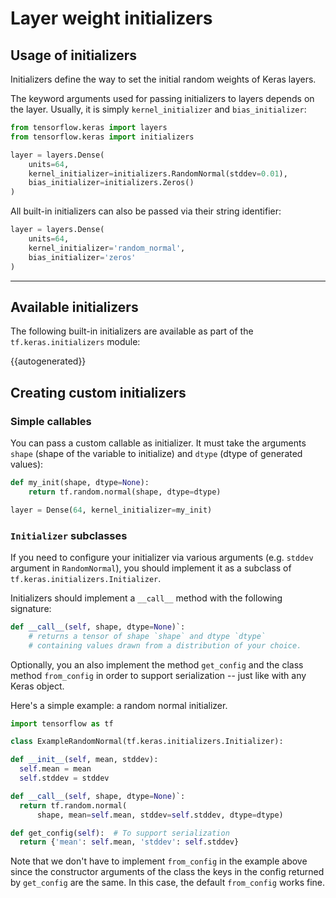# Layer weight initializers

## Usage of initializers

Initializers define the way to set the initial random weights of Keras layers.

The keyword arguments used for passing initializers to layers depends on the layer.
Usually, it is simply `kernel_initializer` and `bias_initializer`:

```python
from tensorflow.keras import layers
from tensorflow.keras import initializers

layer = layers.Dense(
    units=64,
    kernel_initializer=initializers.RandomNormal(stddev=0.01),
    bias_initializer=initializers.Zeros()
)
```

All built-in initializers can also be passed via their string identifier:

```python
layer = layers.Dense(
    units=64,
    kernel_initializer='random_normal',
    bias_initializer='zeros'
)
```

---


## Available initializers

The following built-in initializers are available as part of the `tf.keras.initializers` module:

{{autogenerated}}


## Creating custom initializers

### Simple callables

You can pass a custom callable as initializer.
It must take the arguments `shape` (shape of the variable to initialize) and `dtype` (dtype of generated values):

```python
def my_init(shape, dtype=None):
    return tf.random.normal(shape, dtype=dtype)

layer = Dense(64, kernel_initializer=my_init)
```

### `Initializer` subclasses

If you need to configure your initializer via various arguments (e.g. `stddev` argument in `RandomNormal`),
you should implement it as a subclass of `tf.keras.initializers.Initializer`.

Initializers should implement a `__call__` method with the following
signature:

```python
def __call__(self, shape, dtype=None)`:
    # returns a tensor of shape `shape` and dtype `dtype`
    # containing values drawn from a distribution of your choice.
```

Optionally, you an also implement the method `get_config` and the class
method `from_config` in order to support serialization -- just like with
any Keras object.

Here's a simple example: a random normal initializer.

```python
import tensorflow as tf

class ExampleRandomNormal(tf.keras.initializers.Initializer):

def __init__(self, mean, stddev):
  self.mean = mean
  self.stddev = stddev

def __call__(self, shape, dtype=None)`:
  return tf.random.normal(
      shape, mean=self.mean, stddev=self.stddev, dtype=dtype)

def get_config(self):  # To support serialization
  return {'mean': self.mean, 'stddev': self.stddev}
```

Note that we don't have to implement `from_config` in the example above since
the constructor arguments of the class the keys in the config returned by
`get_config` are the same. In this case, the default `from_config`
works fine.

